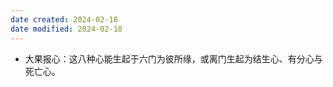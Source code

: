 ```yaml
---
date created: 2024-02-18
date modified: 2024-02-18
---
```

- 大果报心：这八种心能生起于六门为彼所缘，或离门生起为结生心、有分心与死亡心。
